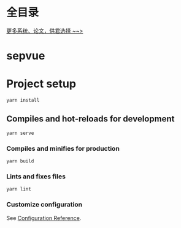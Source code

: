 # 全目录

[更多系统、论文，供君选择 ~~>](https://www.yuque.com/wisebit/blog)
# sepvue

# Project setup
```
yarn install
```

## Compiles and hot-reloads for development
```
yarn serve
```

### Compiles and minifies for production
```
yarn build
```

### Lints and fixes files
```
yarn lint
```

### Customize configuration
See [Configuration Reference](https://cli.vuejs.org/config/).
